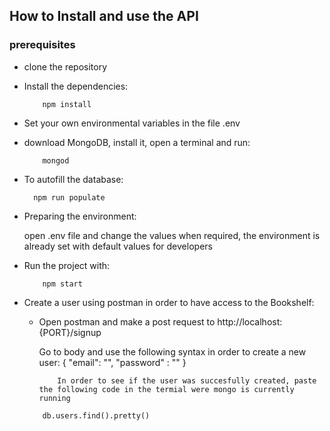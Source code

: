 ## How to Install and use the API

### prerequisites

- clone the repository
- Install the dependencies:
  ```
      npm install
  ```
- Set your own environmental variables in the file .env
- download MongoDB, install it, open a terminal and run:
  ```
      mongod
  ```
- To autofill the database:

  ```
    npm run populate
  ```

- Preparing the environment:

  open .env file and change the values when required, the environment is already set with default values for developers

- Run the project with:
  ```
      npm start
  ```
- Create a user using postman in order to have access to the Bookshelf:

    -   Open postman and make a post request to http://localhost:{PORT}/signup

        Go to body and use the following syntax in order to create a new user:
        {
            "email": "",
            "password" : ""
        }

                In order to see if the user was succesfully created, paste the following code in the termial were mongo is currently running
    ```
        db.users.find().pretty()
    ```
